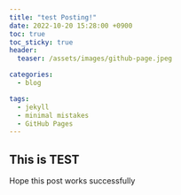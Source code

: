```yaml
---
title: "test Posting!"
date: 2022-10-20 15:28:00 +0900
toc: true
toc_sticky: true
header: 
  teaser: /assets/images/github-page.jpeg

categories:
  - blog

tags: 
  - jekyll
  - minimal mistakes
  - GitHub Pages
---
```

## This is TEST

Hope this post works successfully
